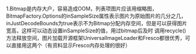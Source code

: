 1.Bitmap是内存大户，容易造成OOM，列表项图片应该用缩略图，BitmapFactory.Options的inSampleSize属性表示图片为原始图片的几分之几，
inJustDecodeBounds为true表示不为Bitmap分配内存空间，但是可以获得图片宽高，这样可以动态设置inSampleSize的值，用过bitmap后及时
调用recycle()方法释放空间，图片加载开源框架UniversalImageLoader和Fresco都很优秀，可以直接用这两个（有资料显示Fresco内存处理的很好）
